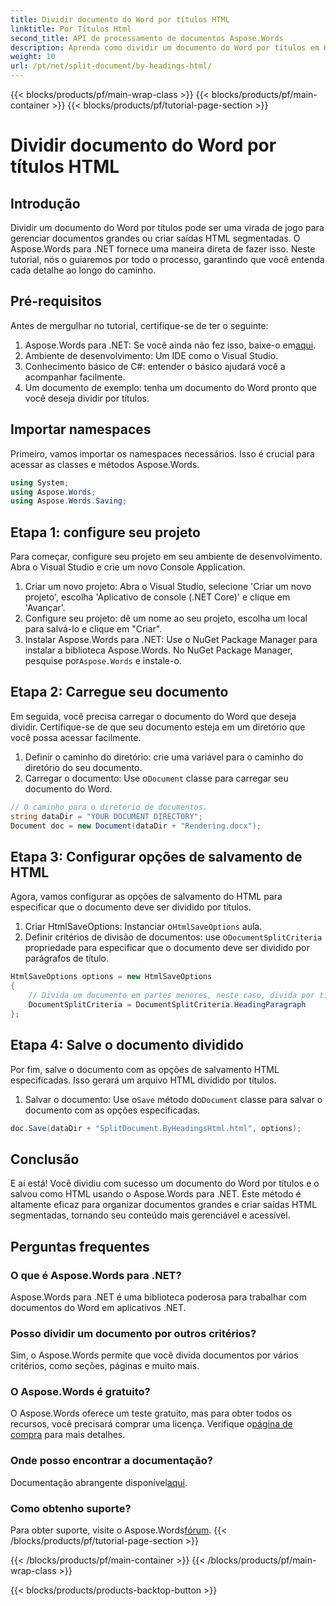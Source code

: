 ```yaml
---
title: Dividir documento do Word por títulos HTML
linktitle: Por Títulos Html
second_title: API de processamento de documentos Aspose.Words
description: Aprenda como dividir um documento do Word por títulos em HTML usando o Aspose.Words para .NET. Siga nosso guia detalhado passo a passo.
weight: 10
url: /pt/net/split-document/by-headings-html/
---
```


{{< blocks/products/pf/main-wrap-class >}}
{{< blocks/products/pf/main-container >}}
{{< blocks/products/pf/tutorial-page-section >}}

# Dividir documento do Word por títulos HTML

## Introdução

Dividir um documento do Word por títulos pode ser uma virada de jogo para gerenciar documentos grandes ou criar saídas HTML segmentadas. O Aspose.Words para .NET fornece uma maneira direta de fazer isso. Neste tutorial, nós o guiaremos por todo o processo, garantindo que você entenda cada detalhe ao longo do caminho.

## Pré-requisitos

Antes de mergulhar no tutorial, certifique-se de ter o seguinte:

1. Aspose.Words para .NET: Se você ainda não fez isso, baixe-o em[aqui](https://releases.aspose.com/words/net/).
2. Ambiente de desenvolvimento: Um IDE como o Visual Studio.
3. Conhecimento básico de C#: entender o básico ajudará você a acompanhar facilmente.
4. Um documento de exemplo: tenha um documento do Word pronto que você deseja dividir por títulos.

## Importar namespaces

Primeiro, vamos importar os namespaces necessários. Isso é crucial para acessar as classes e métodos Aspose.Words.

```csharp
using System;
using Aspose.Words;
using Aspose.Words.Saving;
```

## Etapa 1: configure seu projeto

Para começar, configure seu projeto em seu ambiente de desenvolvimento. Abra o Visual Studio e crie um novo Console Application.

1. Criar um novo projeto: Abra o Visual Studio, selecione 'Criar um novo projeto', escolha 'Aplicativo de console (.NET Core)' e clique em 'Avançar'.
2. Configure seu projeto: dê um nome ao seu projeto, escolha um local para salvá-lo e clique em "Criar".
3.  Instalar Aspose.Words para .NET: Use o NuGet Package Manager para instalar a biblioteca Aspose.Words. No NuGet Package Manager, pesquise por`Aspose.Words` e instale-o.

## Etapa 2: Carregue seu documento

Em seguida, você precisa carregar o documento do Word que deseja dividir. Certifique-se de que seu documento esteja em um diretório que você possa acessar facilmente.

1. Definir o caminho do diretório: crie uma variável para o caminho do diretório do seu documento.
2.  Carregar o documento: Use o`Document` classe para carregar seu documento do Word.

```csharp
// O caminho para o diretório de documentos.
string dataDir = "YOUR DOCUMENT DIRECTORY";
Document doc = new Document(dataDir + "Rendering.docx");
```

## Etapa 3: Configurar opções de salvamento de HTML

Agora, vamos configurar as opções de salvamento do HTML para especificar que o documento deve ser dividido por títulos.

1.  Criar HtmlSaveOptions: Instanciar o`HtmlSaveOptions` aula.
2.  Definir critérios de divisão de documentos: use o`DocumentSplitCriteria` propriedade para especificar que o documento deve ser dividido por parágrafos de título.

```csharp
HtmlSaveOptions options = new HtmlSaveOptions
{
    // Divida um documento em partes menores, neste caso, divida por título.
    DocumentSplitCriteria = DocumentSplitCriteria.HeadingParagraph
};
```

## Etapa 4: Salve o documento dividido

Por fim, salve o documento com as opções de salvamento HTML especificadas. Isso gerará um arquivo HTML dividido por títulos.

1.  Salvar o documento: Use o`Save` método do`Document` classe para salvar o documento com as opções especificadas.

```csharp
doc.Save(dataDir + "SplitDocument.ByHeadingsHtml.html", options);
```

## Conclusão

E aí está! Você dividiu com sucesso um documento do Word por títulos e o salvou como HTML usando o Aspose.Words para .NET. Este método é altamente eficaz para organizar documentos grandes e criar saídas HTML segmentadas, tornando seu conteúdo mais gerenciável e acessível.

## Perguntas frequentes

### O que é Aspose.Words para .NET?
Aspose.Words para .NET é uma biblioteca poderosa para trabalhar com documentos do Word em aplicativos .NET.

### Posso dividir um documento por outros critérios?
Sim, o Aspose.Words permite que você divida documentos por vários critérios, como seções, páginas e muito mais.

### O Aspose.Words é gratuito?
 O Aspose.Words oferece um teste gratuito, mas para obter todos os recursos, você precisará comprar uma licença. Verifique o[página de compra](https://purchase.aspose.com/buy) para mais detalhes.

### Onde posso encontrar a documentação?
 Documentação abrangente disponível[aqui](https://reference.aspose.com/words/net/).

### Como obtenho suporte?
 Para obter suporte, visite o Aspose.Words[fórum](https://forum.aspose.com/c/words/8).
{{< /blocks/products/pf/tutorial-page-section >}}

{{< /blocks/products/pf/main-container >}}
{{< /blocks/products/pf/main-wrap-class >}}

{{< blocks/products/products-backtop-button >}}
